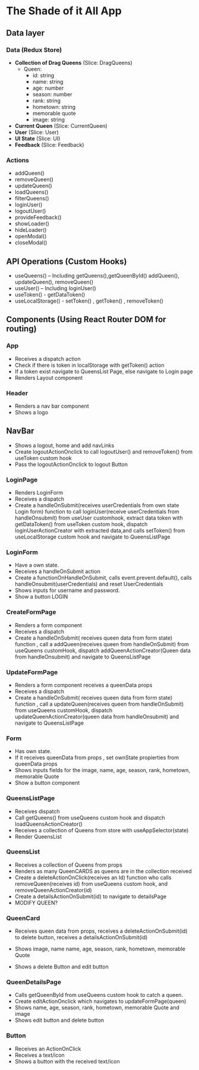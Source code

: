 # The Shade of it All App

## Data layer

### Data (Redux Store)

- **Collection of Drag Queens** (Slice: DragQueens)
  - Queen:
    - id: string
    - name: string
    - age: number
    - season: number
    - rank: string
    - hometown: string
    - memorable quote
    - image: string
- **Current Queen** (Slice: CurrentQueen)
- **User** (Slice: User)
- **UI State** (Slice: UI)
- **Feedback** (Slice: Feedback)

### Actions

- addQueen()
- removeQueen()
- updateQueen()
- loadQueens()
- filterQueens()
- loginUser()
- logoutUser()
- provideFeedback()
- showLoader()
- hideLoader()
- openModal()
- closeModal()

## API Operations (Custom Hooks)

- useQueens() – Including getQueens(),getQueenById() addQueen(), updateQueen(), removeQueen()
- useUser() – Including loginUser()
- useToken() - getDataToken()
- useLocalStorage() - setToken() , getToken() , removeToken()

## Components (Using React Router DOM for routing)

### App

- Receives a dispatch action
- Check if there is token in localStorage with getToken() action
- If a token exist navigate to QueensList Page, else navigate to Login page
- Renders Layout component

### Header

- Renders a nav bar component
- Shows a logo

## NavBar

- Shows a logout, home and add navLinks
- Create logoutActionOnclick to call logoutUser() and removeToken() from useToken custom hook
- Pass the logoutActionOnclick to logout Button

### LoginPage

- Renders LoginForm
- Receives a dispatch
- Create a handleOnSubmit(receives userCredentials from own state Login form) function to call loginUser(receive userCredentials from handleOnsubmit) from useUser customhook, extract data token with getDataToken() from useToken custom hook, dispatch loginUserActionCreator with extracted data,and calls setToken() from useLocalStorage custom hook and navigate to QueensListPage

### LoginForm

- Have a own state.
- Receives a handleOnSubmit action
- Create a functionOnHandleOnSubmit, calls event.prevent.default(), calls handleOnsubmit(userCredentials) and reset UserCredentials
- Shows inputs for username and password.
- Show a button LOGIN

### CreateFormPage

- Renders a form component
- Receives a dispatch
- Create a handleOnSubmit( receives queen data from form state) function , call a addQueen(receives queen from handleOnSubmit) from useQueens customHook, dispatch addQueenActionCreator(Queen data from handleOnsubmit) and navigate to QueensListPage

### UpdateFormPage

- Renders a form component receives a queenData props
- Receives a dispatch
- Create a handleOnSubmit( receives queen data from form state) function , call a updateQueen(receives queen from handleOnSubmit) from useQueens customHook, dispatch updateQueenActionCreator(queen data from handleOnsubmit) and navigate to QueensListPage

### Form

- Has own state.
- If it receives queenData from props , set ownState propierties from queenData props
- Shows inputs fields for the image, name, age, season, rank, hometown, memorable Quote
- Show a button component

### QueensListPage

- Receives dispatch
- Call getQueens() from useQueens custom hook and dispatch loadQueensActionCreator()
- Receives a collection of Queens from store with useAppSelector(state)
- Render QueensList

### QueensList

- Receives a collection of Queens from props
- Renders as many QueenCARDS as queens are in the collection received
- Create a deleteActionOnClick(receives an Id) function who calls removeQueen(receives id) from useQueens custom hook, and removeQueenActionCreator(id)
- Create a detailsActionOnSubmit(id) to navigate to detailsPage
- MODIFY QUEEN?

### QueenCard

- Receives queen data from props, receives a deleteActionOnSubmit(id) to delete button, receives a detailsActionOnSubmit(id)

- Shows image, name name, age, season, rank, hometown, memorable Quote

- Shows a delete Button and edit button

### QueenDetailsPage

- Calls getQueenById from useQueens custom hook to catch a queen.
- Create editActionOnclick which navigates to updateFormPage(queen)
- Shows name, age, season, rank, hometown, memorable Quote and image
- Shows edit button and delete button

### Button

- Receives an ActionOnClick
- Receives a text/icon
- Shows a button with the received text/icon

